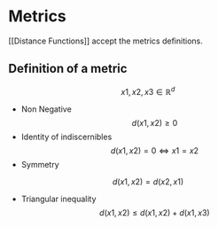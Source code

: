 # Metrics
[[Distance Functions]] accept the metrics definitions.

## Definition of a metric
$$x1,x2,x3 \in \mathbb{R}^d$$

-  Non Negative
$$d(x1,x2) \geq 0$$
-  Identity of indiscernibles
$$d(x1,x2) = 0 \Leftrightarrow x1=x2$$
-  Symmetry

$$d(x1,x2) = d(x2,x1)$$
-  Triangular inequality
$$d(x1,x2) \leq d(x1,x2) + d(x1,x3)$$

